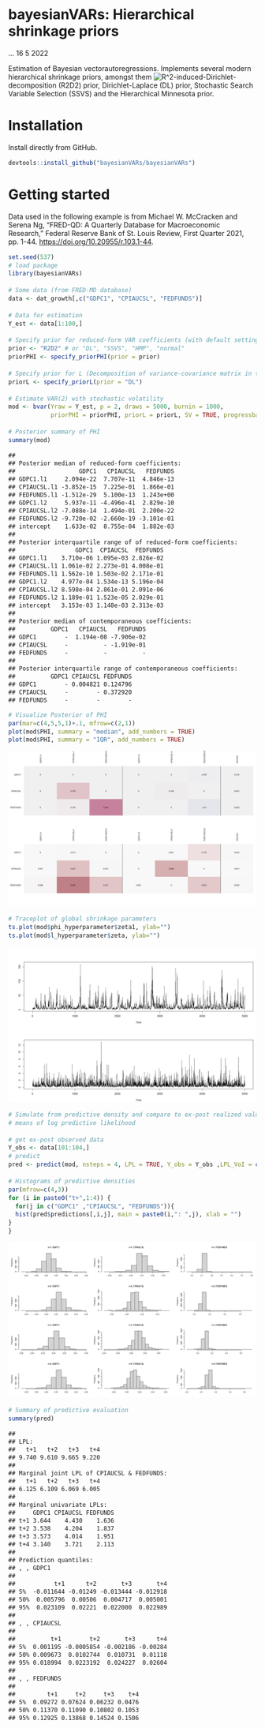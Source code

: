 bayesianVARs: Hierarchical shrinkage priors
================
…
16 5 2022

Estimation of Bayesian vectorautoregressions. Implements several modern
hierarchical shrinkage priors, amongst them
![R^2](https://latex.codecogs.com/png.image?%5Cdpi%7B110%7D&space;%5Cbg_white&space;R%5E2 "R^2")-induced-Dirichlet-decomposition
(R2D2) prior, Dirichlet-Laplace (DL) prior, Stochastic Search Variable
Selection (SSVS) and the Hierarchical Minnesota prior.

# Installation

Install directly from GitHub.

``` r
devtools::install_github("bayesianVARs/bayesianVARs")
```

# Getting started

Data used in the following example is from Michael W. McCracken and
Serena Ng, “FRED-QD: A Quarterly Database for Macroeconomic Research,”
Federal Reserve Bank of St. Louis Review, First Quarter 2021, pp. 1-44.
<https://doi.org/10.20955/r.103.1-44>.

``` r
set.seed(537)
# load package
library(bayesianVARs)

# Some data (from FRED-MD database)
data <- dat_growth[,c("GDPC1", "CPIAUCSL", "FEDFUNDS")]

# Data for estimation
Y_est <- data[1:100,]

# Specify prior for reduced-form VAR coefficients (with default settings)
prior <- "R2D2" # or "DL", "SSVS", "HMP", "normal"
priorPHI <- specify_priorPHI(prior = prior)

# Specify prior for L (Decomposition of variance-covariance matrix in the form of t(L^(-1))%*%D_t%*%L^(-1), where L is upper triangular)
priorL <- specify_priorL(prior = "DL")

# Estimate VAR(2) with stochastic volatility
mod <- bvar(Yraw = Y_est, p = 2, draws = 5000, burnin = 1000,
            priorPHI = priorPHI, priorL = priorL, SV = TRUE, progressbar = TRUE)

# Posterior summary of PHI
summary(mod)
```

    ## 
    ## Posterior median of reduced-form coefficients:
    ##                  GDPC1   CPIAUCSL   FEDFUNDS
    ## GDPC1.l1     2.094e-22  7.707e-11  4.846e-13
    ## CPIAUCSL.l1 -3.852e-15  7.225e-01  1.866e-01
    ## FEDFUNDS.l1 -1.512e-29  5.100e-13  1.243e+00
    ## GDPC1.l2     5.937e-11 -4.496e-41  2.829e-10
    ## CPIAUCSL.l2 -7.088e-14  1.494e-01  2.200e-22
    ## FEDFUNDS.l2 -9.720e-02 -2.660e-19 -3.101e-01
    ## intercept    1.633e-02  8.755e-04  1.882e-03
    ## 
    ## Posterior interquartile range of of reduced-form coefficients:
    ##                 GDPC1  CPIAUCSL  FEDFUNDS
    ## GDPC1.l1    3.710e-06 1.095e-03 2.826e-02
    ## CPIAUCSL.l1 1.061e-02 2.273e-01 4.008e-01
    ## FEDFUNDS.l1 1.562e-10 1.503e-02 2.171e-01
    ## GDPC1.l2    4.977e-04 1.534e-13 5.196e-04
    ## CPIAUCSL.l2 8.598e-04 2.861e-01 2.091e-06
    ## FEDFUNDS.l2 1.189e-01 1.523e-05 2.029e-01
    ## intercept   3.153e-03 1.148e-03 2.313e-03
    ## 
    ## Posterior median of contemporaneous coefficients:
    ##          GDPC1   CPIAUCSL   FEDFUNDS
    ## GDPC1        -  1.194e-08 -7.906e-02
    ## CPIAUCSL     -          - -1.919e-01
    ## FEDFUNDS     -          -          -
    ## 
    ## Posterior interquartile range of contemporaneous coefficients:
    ##          GDPC1 CPIAUCSL FEDFUNDS
    ## GDPC1        - 0.004821 0.124796
    ## CPIAUCSL     -        - 0.372920
    ## FEDFUNDS     -        -        -

``` r
# Visualize Posterior of PHI
par(mar=c(4,5,5,1)+.1, mfrow=c(2,1))
plot(mod$PHI, summary = "median", add_numbers = TRUE)
plot(mod$PHI, summary = "IQR", add_numbers = TRUE)
```

![](README_files/figure-gfm/unnamed-chunk-2-1.png)<!-- -->

``` r
# Traceplot of global shrinkage parameters
ts.plot(mod$phi_hyperparameter$zeta1, ylab="")
ts.plot(mod$l_hyperparameter$zeta, ylab="")
```

![](README_files/figure-gfm/unnamed-chunk-2-2.png)<!-- -->

``` r
# Simulate from predictive density and compare to ex-post realized value by 
# means of log predictive likelihood

# get ex-post observed data
Y_obs <- data[101:104,]
# predict
pred <- predict(mod, nsteps = 4, LPL = TRUE, Y_obs = Y_obs ,LPL_VoI = c("CPIAUCSL", "FEDFUNDS"))

# Histograms of predictive densities
par(mfrow=c(4,3))
for (i in paste0("t+",1:4)) {
  for(j in c("GDPC1" ,"CPIAUCSL", "FEDFUNDS")){
  hist(pred$predictions[,i,j], main = paste0(i,": ",j), xlab = "")
}
}
```

![](README_files/figure-gfm/unnamed-chunk-2-3.png)<!-- -->

``` r
# Summary of predictive evaluation
summary(pred)
```

    ## 
    ## LPL:
    ##   t+1   t+2   t+3   t+4 
    ## 9.740 9.610 9.665 9.220 
    ## 
    ## Marginal joint LPL of CPIAUCSL & FEDFUNDS:
    ##   t+1   t+2   t+3   t+4 
    ## 6.125 6.109 6.069 6.005 
    ## 
    ## Marginal univariate LPLs:
    ##     GDPC1 CPIAUCSL FEDFUNDS
    ## t+1 3.644    4.430    1.636
    ## t+2 3.538    4.204    1.837
    ## t+3 3.573    4.014    1.951
    ## t+4 3.140    3.721    2.113
    ## 
    ## Prediction quantiles:
    ## , , GDPC1
    ## 
    ##           t+1      t+2       t+3       t+4
    ## 5%  -0.011644 -0.01249 -0.013444 -0.012918
    ## 50%  0.005796  0.00506  0.004717  0.005001
    ## 95%  0.023109  0.02221  0.022000  0.022989
    ## 
    ## , , CPIAUCSL
    ## 
    ##          t+1        t+2       t+3      t+4
    ## 5%  0.001195 -0.0005854 -0.002186 -0.00284
    ## 50% 0.009673  0.0102744  0.010731  0.01118
    ## 95% 0.018994  0.0223192  0.024227  0.02604
    ## 
    ## , , FEDFUNDS
    ## 
    ##         t+1     t+2     t+3    t+4
    ## 5%  0.09272 0.07624 0.06232 0.0476
    ## 50% 0.11370 0.11090 0.10802 0.1053
    ## 95% 0.12925 0.13868 0.14524 0.1506
